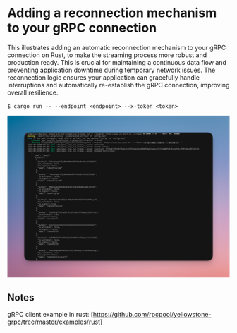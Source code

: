 # Adding a reconnection mechanism to your gRPC connection

This illustrates adding an automatic reconnection mechanism to your gRPC connection on Rust, to make the streaming process more robust and production ready. This is crucial for maintaining a continuous data flow and preventing application downtime during temporary network issues. The reconnection logic ensures your application can gracefully handle interruptions and automatically re-establish the gRPC connection, improving overall resilience.

```
$ cargo run -- --endpoint <endpoint> --x-token <token>
```

![screenshot](assets/usage-screenshot.png?raw=true "Screenshot")

## Notes

gRPC client example in rust: [https://github.com/rpcpool/yellowstone-grpc/tree/master/examples/rust]
